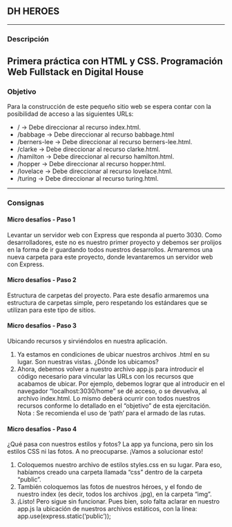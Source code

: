 ## DH HEROES
---

### Descripción
Primera práctica con HTML y CSS. Programación Web Fullstack en Digital House
---

### Objetivo

Para la construcción de este pequeño sitio web se espera contar con la posibilidad de
acceso a las siguientes URLs:

- / -> Debe direccionar al recurso index.html.
- /babbage -> Debe direccionar al recurso babbage.html
- /berners-lee -> Debe direccionar al recurso berners-lee.html.
- /clarke -> Debe direccionar al recurso clarke.html.
- /hamilton -> Debe direccionar al recurso hamilton.html.
- /hopper -> Debe direccionar al recurso hopper.html.
- /lovelace -> Debe direccionar al recurso lovelace.html.
- /turing -> Debe direccionar al recurso turing.html.

---

### Consignas

#### Micro desafíos - Paso 1

Levantar un servidor web con Express que responda al puerto 3030.
Como desarrolladores, este no es nuestro primer proyecto y debemos ser prolijos
en la forma de ir guardando todos nuestros desarrollos. Armaremos una nueva
carpeta para este proyecto, donde levantaremos un servidor web con Express.

#### Micro desafíos - Paso 2

Estructura de carpetas del proyecto.
Para este desafío armaremos una estructura de carpetas simple, pero respetando
los estándares que se utilizan para este tipo de sitios.

#### Micro desafíos - Paso 3
Ubicando recursos y sirviéndolos en nuestra aplicación.
1. Ya estamos en condiciones de ubicar nuestros archivos .html en su lugar.
Son nuestras vistas. ¿Dónde los ubicamos?
2. Ahora, debemos volver a nuestro archivo app.js para introducir el código
necesario para vincular las URLs con los recursos que acabamos de ubicar.
Por ejemplo, debemos lograr que al introducir en el navegador
“localhost:3030/home” se dé acceso, o se devuelva, al archivo index.html. Lo
mismo deberá ocurrir con todos nuestros recursos conforme lo detallado en
el “objetivo” de esta ejercitación.
Nota : Se recomienda el uso de ‘path’ para el armado de las rutas.

#### Micro desafíos - Paso 4

¿Qué pasa con nuestros estilos y fotos?
La app ya funciona, pero sin los estilos CSS ni las fotos. A no preocuparse. ¡Vamos a
solucionar esto!
1. Coloquemos nuestro archivo de estilos styles.css en su lugar. Para eso,
habíamos creado una carpeta llamada “css” dentro de la carpeta “public”.
2. También coloquemos las fotos de nuestros héroes, y el fondo de nuestro
index (es decir, todos los archivos .jpg), en la carpeta “img”.
3. ¡Listo! Pero sigue sin funcionar. Pues bien, solo falta aclarar en nuestro app.js
la ubicación de nuestros archivos estáticos, con la línea:
app.use(express.static(‘public’));


